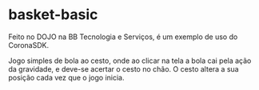 # basket-basic
Feito no DOJO na BB Tecnologia e Serviços, é um exemplo de uso do CoronaSDK.

Jogo simples de bola ao cesto, onde ao clicar na tela a bola cai pela ação da gravidade, e deve-se acertar o cesto no chão. O cesto altera a sua posição cada vez que o jogo inicia.
